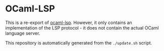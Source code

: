 # OCaml-LSP

This is a re-export of [ocaml-lsp]. However, it only contains an implementation
of the LSP protocol - it does not contain the actual OCaml language server.

This repository is automatically generated from the `./update.sh` script.

[ocaml-lsp]: https://github.com/ocaml/ocaml-lsp
